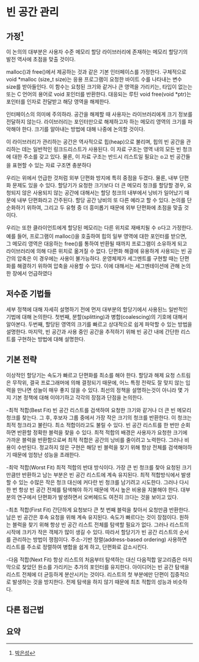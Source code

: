 # 빈 공간 관리

## 가정[^ParkEunSeongKR]

[^ParkEunSeongKR]: [박은성](https://github.com/ParkEunSeongKR)

이 논의의 대부분은 사용자 수준 메모리 할당 라이브러리에 존재하는 메모리 할당기의 발전 역사에 초점을 맞출 것이다.

malloc()과 free()에서 제공하는 것과 같은 기본 인터페이스를 가정한다. 구체적으로 void *malloc (size_t size)는 응용 프로그램이 요청한 바이트 수를 나타내는 변수 size를 받아들인다. 이 함수는 요청된 크기와 같거나 큰 영역을 가리키는, 타입이 없는는 또는 C 언어의 용어로 void 포인터를 반환한다. 대응되는 루틴 void free(void *ptr)는 포인터를 인자로 전달받고 해당 영역을 해제한다.

인터페이스의 의미에 주의하라. 공간을 해제할 때 사용자는 라이브러리에게 크기 정보를 전달하지 않는다. 라이브러리는 포인터만으로 해제하고자 하는 메모리 영역의 크기를 파악해야 한다. 크기를 알아내는 방법에 대해 나중에 논의할 것이다.

이 라이브러리가 관리하는 공간은 역사적으로 힙(heap)으로 불리며, 힙의 빈 공간을 관리하는 데는 일반적인 링크드리스트가 사용된다. 이 자료 구조는 영역 내의 모든 빈 청크에 대한 주소를 갖고 있다. 물론, 이 자료 구조는 반드시 리스트일 필요는 ᨧ고 빈 공간들을 표현할 수 있는 자료 구조면 충분하다

우리는 위에서 언급한 것처럼 외부 단편화 방지에 특히 중점을 두겠다. 물론, 내부 단편화 문제도 있을 수 있다. 할당기가 요청한 크기보다 더 큰 메모리 청크를 할당할 경우, 요청되지 않은 사용되지 않는 공간에 대해서는 할당 청크의 내부에서 낭비가 일어났기 때문에 내부 단편화라고 간주된다. 할당 공간 낭비의 또 다른 예라고 할 수 있다. 논의를 단순화하기 위하여, 그리고 두 유형 중 더 흥미롭기 때문에 외부 단편화에 초점을 맞출 것이다.

우리는 또한 클라이언트에게 할당된 메모리는 다른 위치로 재배치될 수 ᨧ다고 가정한다. 예를 들어, 프로그램이 malloc()을 호출하여 힙의 일부 영역에 대한 포인터를 받으면, 그 메모리 영역은 대응하는 free()를 통하여 반환될 때까지 프로그램이 소유하게 되고 라이브러리에 의해 다른 위치로 옮겨질 수 없다. 단편화 해결에 유용하게 사용되는 빈 공간의 압축은 이 경우에는 사용이 불가능하다. 운영체제가 세그멘트를 구현할 때는 단편화를 해결하기 위하여 압축을 사용할 수 있다. 이에 대해서는 세그멘테이션에 관해 논의한 장에서 언급하였다

## 저수준 기법들

세부 정책에 대해 자세히 설명하기 전에 먼저 대부분의 할당기에서 사용된느 일반적인 기법에 대해 논의한다. 
첫번째, 분할(splitting)과 병합(coalescing)의 기호에 대해서 알아본다.
두번째, 할당된 영역의 크기를 빠르고 상대적으로 쉽게 파악할 수 있는 방법을 설명한다. 
마지막, 빈 공간과 사용 중인 공간을 추적하기 위해 빈 공간 내에 간단한 리스트를 구현하는 방법에 대해 설명한다. 


## 기본 전략

이상적인 할당기는 속도가 빠르고 단편화를 최소를 해야 한다. 할당과 해제 요청 스트림은 무작위, 결국 프로그래머에 의해 결정되기 때문에, 어느 특정 전략도 잘 맞지 않는 입력을 만나면 성늘이 매우 좋지 않을 수 있다. 최선의 정책을 설명하는것이 아니라 몇 가지 기본 정책에 대해 이야기하고 각각의 장점과 단점을 논의한다. 

-최적 적합(Best Fit)
빈 공간 리스트를 검색하여 요청한 크기와 같거나 더 큰 빈 메모리 청크를 찾는다. 그 후, 후보자 그룹 중에서 가장 작은 크기의 청크를 반환한다. 이 청크는 최적 청크라고 불린다. 최소 적합이라고도 불릴 수 있다. 빈 공간 리스트를 한 번만 순회하면 반환할 정확한 블럭을 찾을 수 있다. 
최적 적합의 배경은 사용자가 요청한 크기에 가까운 블럭을 반환함으로써 최적 적합은 공간의 낭비를 줄이려고 노력한다. 그러나 비용이 수반된다. 정교하지 않은 구현은 해당 빈 블럭을 찾기 위해 항상 전체를 검색해야하기 때문에 엄청난 성능을 초래한다. 

-최악 적합(Worst Fit) 
최적 적합의 반대 방식이다. 가장 큰 빈 청크를 찾아 요청된 크기 만큼만 반환하고 남는 부분은 빈 공간 리스트에 계속 유지된다. 최적 적합방식에서 발생할 수 있는 수많은 작은 청크 대신에 커다란 빈 청크를 남기려고 시도한다. 그러나 다시 한 번 항상 빈 공간 전체를 탐색해야 하기 때문에 역시 높은 비용을 지불해야 한다. 대부분의 연구에서 단편화가 발생하면서 오버헤드도 여전히 크다는 것을 보이고 있다. 

-최초 적합(First Fit)
간단하게 요청보다 큰 첫 번째 블럭을 찾아서 요청만큼 반환한다. 남은 빈 공간은 후속 요청을 위해 계속 유지된다. 속도가 빠르다는 것이 장점이다. 원하는 블럭을 찾기 위해 항상 빈 공간 리스트 전체를 탐색할 필요가 없다. 그러나 리스트의 시작에 크키가 작은 객체가 많이 생길 수 있다. 따라서 할당기가 빈 공간 리스트의 순서를 관리하는 방법이 쟁점이다. 
주소-기반 정렬(address-based ordering) 사용하면 리스트를 주소로 정렬하여 병합을 쉽게 하고, 단편화로 감소시킨다. 

-다음 적합(Next Fit)
항상 리스트의 처음부터 탐색하는 대신 다음적합 알고리즘은 마지막으로 찾았던 원소를 가리키는 추가의 포인터를 유지한다. 아이디어는 빈 공간 탐색을 리스트 전체에 더 균등하게 분산시키는 것이다. 리스트의 첫 부분에만 단편이 집중적으로 발생하는 것을 방지한다. 전제 탐색을 하지 않기 때문에 최초 적합의 성능과 비슷하다. 


## 다른 접근법

## 요약
